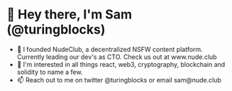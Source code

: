<h1>👋 Hey there, I'm Sam (@turingblocks)</h1>
<ul>
<li> 🍑 I founded NudeClub, a decentralized NSFW content platform. Currently leading our dev's as CTO. Check us out at www.nude.club</li>
<li> 👀 I'm interested in all things react, web3, cryptography, blockchain and solidity to name a few.</li>
<li> 📫 Reach out to me on twitter @turingblocks or email sam@nude.club</li>
</ul>
